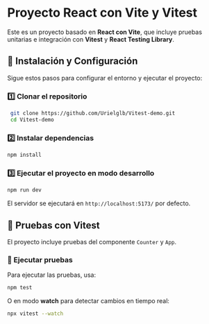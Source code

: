 # Proyecto React con Vite y Vitest

Este es un proyecto basado en **React con Vite**, que incluye pruebas unitarias e integración con **Vitest** y **React Testing Library**.

## 🚀 Instalación y Configuración

Sigue estos pasos para configurar el entorno y ejecutar el proyecto:

### 1️⃣ **Clonar el repositorio**
```sh
 git clone https://github.com/Urielglb/Vitest-demo.git
 cd Vitest-demo
```

### 2️⃣ **Instalar dependencias**
```sh
npm install
```

### 3️⃣ **Ejecutar el proyecto en modo desarrollo**
```sh
npm run dev
```

El servidor se ejecutará en `http://localhost:5173/` por defecto.

## 🧪 Pruebas con Vitest

El proyecto incluye pruebas del componente `Counter` y `App`.

### **🔬 Ejecutar pruebas**
Para ejecutar las pruebas, usa:
```sh
npm test
```
O en modo **watch** para detectar cambios en tiempo real:
```sh
npx vitest --watch
```

